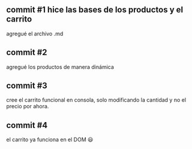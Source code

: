 ## commit #1 hice las bases de los productos y el carrito

agregué el archivo .md

## commit #2

agregué los productos de manera dinámica

## commit #3

cree el carrito funcional en consola, solo modificando la cantidad y no el precio por ahora.

## commit #4

el carrito ya funciona en el DOM 😃